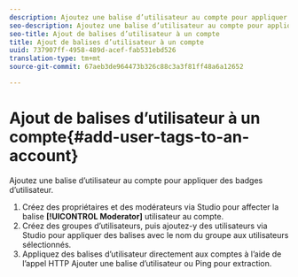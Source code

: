```yaml
---
description: Ajoutez une balise d’utilisateur au compte pour appliquer des badges d’utilisateur.
seo-description: Ajoutez une balise d’utilisateur au compte pour appliquer des badges d’utilisateur.
seo-title: Ajout de balises d’utilisateur à un compte
title: Ajout de balises d’utilisateur à un compte
uuid: 737907ff-4958-489d-acef-fab531ebd526
translation-type: tm+mt
source-git-commit: 67aeb3de964473b326c88c3a3f81ff48a6a12652

---
```



# Ajout de balises d’utilisateur à un compte{#add-user-tags-to-an-account}

Ajoutez une balise d’utilisateur au compte pour appliquer des badges d’utilisateur.

1. Créez des propriétaires et des modérateurs via Studio pour affecter la balise **[!UICONTROL Moderator]** utilisateur au compte.
1. Créez des groupes d’utilisateurs, puis ajoutez-y des utilisateurs via Studio pour appliquer des balises avec le nom du groupe aux utilisateurs sélectionnés.
1. Appliquez des balises d’utilisateur directement aux comptes à l’aide de l’appel HTTP Ajouter une balise d’utilisateur ou Ping pour extraction.
